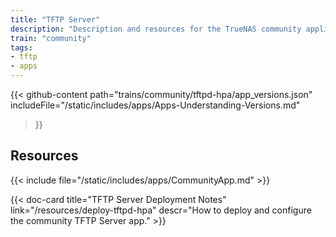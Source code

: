 ```yaml
---
title: "TFTP Server"
description: "Description and resources for the TrueNAS community application called TFTP Server."
train: "community"
tags:
- tftp
- apps
---
```


{{< github-content 
    path="trains/community/tftpd-hpa/app_versions.json"
	includeFile="/static/includes/apps/Apps-Understanding-Versions.md"
>}}

## Resources

{{< include file="/static/includes/apps/CommunityApp.md" >}}

<div class="docs-sections">

{{< doc-card title="TFTP Server Deployment Notes" link="/resources/deploy-tftpd-hpa"
descr="How to deploy and configure the community TFTP Server app." >}}

</div>

